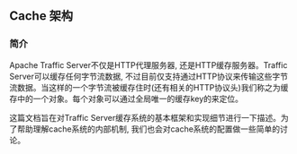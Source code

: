 

## Cache 架构

### 简介
Apache Traffic Server不仅是HTTP代理服务器, 还是HTTP缓存服务器。Traffic Server可以缓存任何字节流数据, 不过目前仅支持通过HTTP协议来传输这些字节流数据。当这样的一个字节流被缓存住时(还有相关的HTTP协议头)我们称之为缓存中的一个对象。每个对象可以通过全局唯一的缓存key的来定位。

这篇文档旨在对Traffic Server缓存系统的基本框架和实现细节进行一下描述。为了帮助理解cache系统的内部机制, 我们也会对cache系统的配置做一些简单的讨论。

